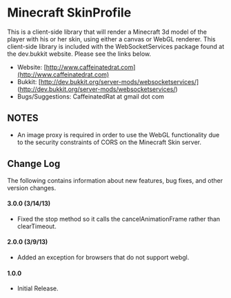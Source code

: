 Minecraft SkinProfile
===========

This is a client-side library that will render a Minecraft 3d model of the player with his or her skin, using either a canvas or WebGL renderer.  This client-side library is included with the WebSocketServices package found at the dev.bukkit website.  Please see the links below.

* Website: [http://www.caffeinatedrat.com](http://www.caffeinatedrat.com)
* Bukkit: [http://dev.bukkit.org/server-mods/websocketservices/] (http://dev.bukkit.org/server-mods/websocketservices/)
* Bugs/Suggestions: CaffeinatedRat at gmail dot com

NOTES
-----------

* An image proxy is required in order to use the WebGL functionality due to the security constraints of CORS on the Minecraft Skin server.

Change Log
-----------

The following contains information about new features, bug fixes, and other version changes.

#### 3.0.0 (3/14/13)

* Fixed the stop method so it calls the cancelAnimationFrame rather than clearTimeout.

#### 2.0.0 (3/9/13)

* Added an exception for browsers that do not support webgl.

#### 1.0.0

* Initial Release.

